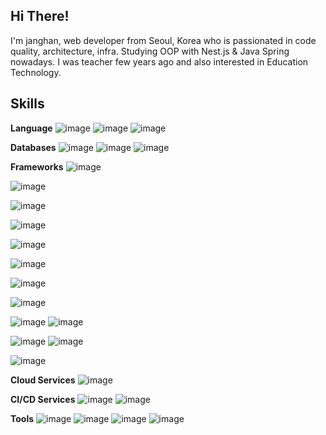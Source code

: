 
## Hi There!

I'm janghan, web developer from Seoul, Korea who is passionated in code quality, architecture, infra.
Studying OOP with Nest.js & Java Spring nowadays.
I was teacher few years ago and also interested in Education Technology.

## Skills
**Language**
![image]({https://img.shields.io/badge/JavaScript-323330?style=for-the-badge&logo=javascript&logoColor=F7DF1E}) 
![image]({https://img.shields.io/badge/Kotlin-B125EA&style=for-the-badge&logo=kotlin&logoColor=white})
![image]({https://img.shields.io/badge/TypeScript-007ACC?style=for-the-badge&logo=typescript&logoColor=white})

**Databases**
![image]({https://img.shields.io/badge/MySQL-005C84?style=for-the-badge&logo=mysql&logoColor=white})
![image]({https://img.shields.io/badge/MongoDB-4EA94B?style=for-the-badge&logo=mongodb&logoColor=white})
![image]({https://img.shields.io/badge/redis-%23DD0031.svg?&style=for-the-badge&logo=redis&logoColor=white})


**Frameworks**
![image]({https://img.shields.io/badge/Jest-C21325?style=for-the-badge&logo=jest&logoColor=white})

![image]({https://img.shields.io/badge/Node%20js-339933?style=for-the-badge&logo=nodedotjs&logoColor=white})

![image]({https://img.shields.io/badge/nestjs-E0234E?style=for-the-badge&logo=nestjs&logoColor=white})

![image]({https://img.shields.io/badge/next%20js-000000?style=for-the-badge&logo=nextdotjs&logoColor=white})

![image]({https://img.shields.io/badge/Express%20js-000000?style=for-the-badge&logo=express&logoColor=white})

![image]({https://img.shields.io/badge/JWT-000000?style=for-the-badge&logo=JSON%20web%20tokens&logoColor=white})

![image]({https://img.shields.io/badge/Swagger-85EA2D?style=for-the-badge&logo=Swagger&logoColor=white})

![image]({https://img.shields.io/badge/Yarn-2C8EBB?style=for-the-badge&logo=yarn&logoColor=white})


![image]({https://img.shields.io/badge/Spring-6DB33F?style=for-the-badge&logo=spring&logoColor=white})
![image]({https://img.shields.io/badge/Spring_Boot-F2F4F9?style=for-the-badge&logo=spring-boot})

![image]({https://img.shields.io/badge/Junit5-25A162?style=for-the-badge&logo=junit5&logoColor=white})
![image]({https://img.shields.io/badge/Jupyter-F37626.svg?&style=for-the-badge&logo=Jupyter&logoColor=white})

![image]({https://img.shields.io/badge/gradle-02303A?style=for-the-badge&logo=gradle&logoColor=white})

**Cloud Services**
![image]({https://img.shields.io/badge/Amazon_AWS-FF9900?style=for-the-badge&logo=amazonaws&logoColor=white})

**CI/CD Services**
![image]({https://img.shields.io/badge/Jenkins-D24939?style=for-the-badge&logo=Jenkins&logoColor=white})
![image]({https://img.shields.io/badge/Github%20Actions-282a2e?style=for-the-badge&logo=githubactions&logoColor=367cfe})

**Tools**
![image]({https://img.shields.io/badge/Slack-4A154B?style=for-the-badge&logo=slack&logoColor=white})
![image]({https://img.shields.io/badge/Discord-5865F2?style=for-the-badge&logo=discord&logoColor=white})
![image]({https://img.shields.io/badge/Notion-000000?style=for-the-badge&logo=notion&logoColor=white})
![image]({https://img.shields.io/badge/Obsidian-483699?style=for-the-badge&logo=Obsidian&logoColor=white})
